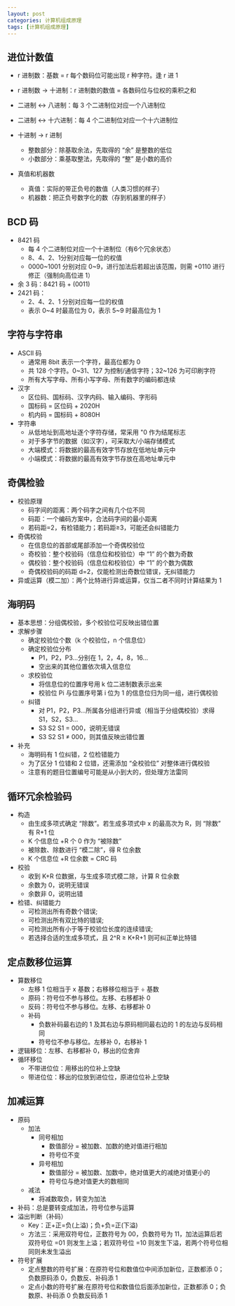 ```yaml
---
layout: post
categories: 计算机组成原理
tags: [计算机组成原理]
---
```


## 进位计数值

* r 进制数：基数 = r 每个数码位可能出现 r 种字符。逢 r 进 1
* r 进制数 -> 十进制：r 进制数的数值 = 各数码位与位权的乘积之和

* 二进制 <-> 八进制：每 3 个二进制位对应一个八进制位
* 二进制 <-> 十六进制：每 4 个二进制位对应一个十六进制位
* 十进制 -> r 进制
  * 整数部分：除基取余法，先取得的 “余” 是整数的低位
  * 小数部分：乘基取整法，先取得的 “整” 是小数的高价
* 真值和机器数
  * 真值：实际的带正负号的数值（人类习惯的样子）
  * 机器数：把正负号数字化的数（存到机器里的样子）

## BCD 码

* 8421 码
  * 每 4 个二进制位对应一个十进制位（有6个冗余状态）
  * 8、4、2、1分别对应每一位的权值
  * 0000~1001 分别对应 0~9，进行加法后若超出该范围，则需 +0110 进行修正（强制向高位进 1）
* 余 3 码：8421 码 + (0011)
* 2421 码：
  * 2、4、2、1 分别对应每一位的权值
  * 表示 0~4 时最高位为 0，表示 5~9 时最高位为 1

## 字符与字符串

* ASCII 码
  * 通常用 8bit 表示一个字符，最高位都为 0
  * 共 128 个字符。0~31、127 为控制/通信字符；32~126 为可印刷字符
  * 所有大写字母、所有小写字母、所有数字的编码都连续
* 汉字
  * 区位码、国标码、汉字内码、输入编码、字形码
  * 国标码 = 区位码 + 2020H
  * 机内码 = 国标码 + 8080H
* 字符串
  * 从低地址到高地址逐个字符存储，常采用 "0 作为结尾标志
  * 对于多字节的数据（如汉字），可采取大/小端存储模式
  * 大端模式：将数据的最高有效字节存放在低地址单元中
  * 小端模式：将数据的最高有效字节存放在高地址单元中

## 奇偶检验

* 校验原理
  * 码字间的距离：两个码字之间有几个位不同
  * 码距：一个编码方案中，合法码字间的最小距离	
  * 若码距=2，有检错能力；若码距≥3，可能还会纠错能力
* 奇偶校验
  * 在信息位的首部或尾部添加一个奇偶校验位
  * 奇校验：整个校验码（信息位和校验位）中 “1” 的个数为奇数
  * 偶校验：整个校验码（信息位和校验位）中 “1” 的个数为偶数
  * 奇偶校验码的码距 d=2，仅能检测出奇数位错误，无纠错能力
* 异或运算（模二加）：两个比特进行异或运算，仅当二者不同时计算结果为 1

## 海明码

* 基本思想：分组偶校验，多个校验位可反映出错位置
* 求解步骤
  * 确定校验位个数（k 个校验位，n 个信息位）
  * 确定校验位分布
    * P1，P2，P3...分别在 1，2，4，8，16...
    * 空出来的其他位置依次填入信息位
  * 求校验位
    * 将信息位的位置序号用 k 位二进制数表示出来
    * 校验位 Pi 与位置序号第 i 位为 1 的信息位归为同一组，进行偶校验
  * 纠错
    * 对 P1，P2，P3...所属各分组进行异或（相当于分组偶校验）求得 S1，S2，S3...
    * S3 S2 S1 = 000，说明无错误
    * S3 S2 S1 ≠ 000，则其值反映出错位置
* 补充
  * 海明码有 1 位纠错，2 位检错能力
  * 为了区分 1 位错和 2 位错，还需添加 “全校验位” 对整体进行偶校验	
  * 注意有的题目位置编号可能是从小到大的，但处理方法雷同

## 循环冗余检验码

* 构造
  * 由生成多项式确定 “除数”。若生成多项式中 x 的最高次为 R，则 “除数” 有 R+1 位
  * K 个信息位 +R 个 0 作为 “被除数”
  * 被除数、除数进行 “模二除”，得 R 位余数
  * K 个信息位 +R 位余数 = CRC 码
* 校验
  * 收到 K+R 位数据，与生成多项式模二除，计算 R 位余数
  * 余数为 0，说明无错误	
  * 余数非 0，说明出错
* 检错、纠错能力
  * 可检测出所有奇数个错误;
  * 可检测出所有双比特的错误;
  * 可检测出所有小于等于校验位长度的连续错误;
  * 若选择合适的生成多项式，且 2^R ≥ K+R+1 则可纠正单比特错

## 定点数移位运算

* 算数移位
  * 左移 1 位相当于 x 基数；右移移位相当于 ÷ 基数
  * 原码：符号位不参与移位。左移、右移都补 0
  * 反码：符号位不参与移位。左移、右移都补 0
  * 补码
    * 负数补码最右边的 1 及其右边与原码相同最右边的 1 的左边与反码相同
    * 符号位不参与移位。左移补 0，右移补 1
* 逻辑移位：左移、右移都补 0，移出的位舍弃
* 循环移位
  * 不带进位位：用移出的位补上空缺
  * 带进位位：移出的位放到进位位，原进位位补上空缺

## 加减运算

* 原码
  * 加法
    * 同号相加
      * 数值部分 = 被加数、加数的绝对值进行相加
      * 符号位不变
    * 异号相加
      * 数值部分 = 被加数、加数中，绝对值更大的减绝对值更小的
      * 符号位与绝对值更大的数相同
  * 减法
    * 将减数取负，转变为加法
* 补码：总是要转变成加法，符号位参与运算
* 溢出判断（补码）
  * Key：正+正=负(上溢)；负+负=正(下溢)
  * 方法三：采用双符号位，正数符号为 00，负数符号为 11，加法运算后若双符号位 =01 则发生上溢；若双符号位 =10 则发生下溢，若两个符号位相同则未发生溢出
* 符号扩展
  * 定点整数的符号扩展：在原符号位和数值位中间添加新位，正数都添 0；负数原码添 0，负数反、补码添 1
  * 定点小数的符号扩展:在原符号位和数值位后面添加新位，正数都添 0；负数原、补码添 0 负数反码添 1